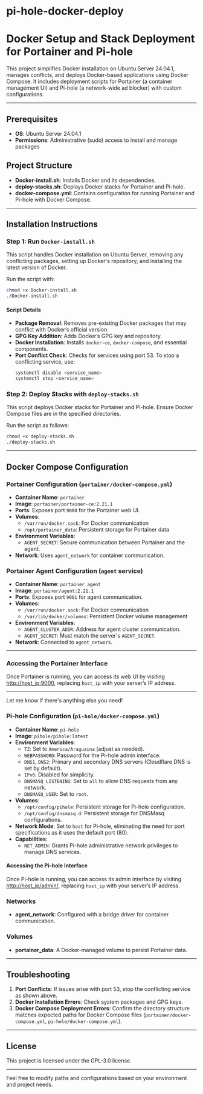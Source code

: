 # pi-hole-docker-deploy
# Docker Setup and Stack Deployment for Portainer and Pi-hole

This project simplifies Docker installation on Ubuntu Server 24.04.1, manages conflicts, and deploys Docker-based applications using Docker Compose. It includes deployment scripts for Portainer (a container management UI) and Pi-hole (a network-wide ad blocker) with custom configurations.

---

## Prerequisites

- **OS**: Ubuntu Server 24.04.1
- **Permissions**: Administrative (sudo) access to install and manage packages

## Project Structure

- **Docker-install.sh**: Installs Docker and its dependencies.
- **deploy-stacks.sh**: Deploys Docker stacks for Portainer and Pi-hole.
- **docker-compose.yml**: Contains configuration for running Portainer and Pi-hole with Docker Compose.

---

## Installation Instructions

### Step 1: Run `Docker-install.sh`

This script handles Docker installation on Ubuntu Server, removing any conflicting packages, setting up Docker's repository, and installing the latest version of Docker.

Run the script with:

```bash
chmod +x Docker-install.sh
./Docker-install.sh
```

#### Script Details

- **Package Removal**: Removes pre-existing Docker packages that may conflict with Docker’s official version.
- **GPG Key Addition**: Adds Docker’s GPG key and repository.
- **Docker Installation**: Installs `docker-ce`, `docker-compose`, and essential components.
- **Port Conflict Check**: Checks for services using port 53. To stop a conflicting service, use:
  ```bash
  systemctl disable <service_name>
  systemctl stop <service_name>
  ```

### Step 2: Deploy Stacks with `deploy-stacks.sh`

This script deploys Docker stacks for Portainer and Pi-hole. Ensure Docker Compose files are in the specified directories.

Run the script as follows:

```bash
chmod +x deploy-stacks.sh
./deploy-stacks.sh
```

---

## Docker Compose Configuration

### Portainer Configuration (`portainer/docker-compose.yml`)

- **Container Name**: `portainer`
- **Image**: `portainer/portainer-ce:2.21.1`
- **Ports**: Exposes port `9000` for the Portainer web UI.
- **Volumes**:
  - `/var/run/docker.sock`: For Docker communication
  - `/opt/portainer_data`: Persistent storage for Portainer data
- **Environment Variables**:
  - `AGENT_SECRET`: Secure communication between Portainer and the agent.
- **Network**: Uses `agent_network` for container communication.

### Portainer Agent Configuration (`agent` service)

- **Container Name**: `portainer_agent`
- **Image**: `portainer/agent:2.21.1`
- **Ports**: Exposes port `9001` for agent communication.
- **Volumes**:
  - `/var/run/docker.sock`: For Docker communication
  - `/var/lib/docker/volumes`: Persistent Docker volume management
- **Environment Variables**:
  - `AGENT_CLUSTER_ADDR`: Address for agent cluster communication.
  - `AGENT_SECRET`: Must match the server's `AGENT_SECRET`.
- **Network**: Connected to `agent_network`.

---

### Accessing the Portainer Interface

Once Portainer is running, you can access its web UI by visiting [http://host_ip:9000](http://host_ip:9000), replacing `host_ip` with your server’s IP address.

---

Let me know if there's anything else you need!

### Pi-hole Configuration (`pi-hole/docker-compose.yml`)

- **Container Name**: `pi-hole`
- **Image**: `pihole/pihole:latest`
- **Environment Variables**:
  - `TZ`: Set to `America/Araguaina` (adjust as needed).
  - `WEBPASSWORD`: Password for the Pi-hole admin interface.
  - `DNS1`, `DNS2`: Primary and secondary DNS servers (Cloudflare DNS is set by default).
  - `IPv6`: Disabled for simplicity.
  - `DNSMASQ_LISTENING`: Set to `all` to allow DNS requests from any network.
  - `DNSMASQ_USER`: Set to `root`.
- **Volumes**:
  - `/opt/config/pihole`: Persistent storage for Pi-hole configuration.
  - `/opt/config/dnsmasq.d`: Persistent storage for DNSMasq configurations.
- **Network Mode**: Set to `host` for Pi-hole, eliminating the need for port specifications as it uses the default port (80).
- **Capabilities**:
  - `NET_ADMIN`: Grants Pi-hole administrative network privileges to manage DNS services.

#### Accessing the Pi-hole Interface

Once Pi-hole is running, you can access its admin interface by visiting [http://host_ip/admin/](http://host_ip/admin/), replacing `host_ip` with your server’s IP address.

### Networks

- **agent_network**: Configured with a bridge driver for container communication.

### Volumes

- **portainer_data**: A Docker-managed volume to persist Portainer data.

---

## Troubleshooting

1. **Port Conflicts**: If issues arise with port 53, stop the conflicting service as shown above.
2. **Docker Installation Errors**: Check system packages and GPG keys.
3. **Docker Compose Deployment Errors**: Confirm the directory structure matches expected paths for Docker Compose files (`portainer/docker-compose.yml`, `pi-hole/docker-compose.yml`).

---

## License

This project is licensed under the GPL-3.0 license.

--- 

Feel free to modify paths and configurations based on your environment and project needs.
